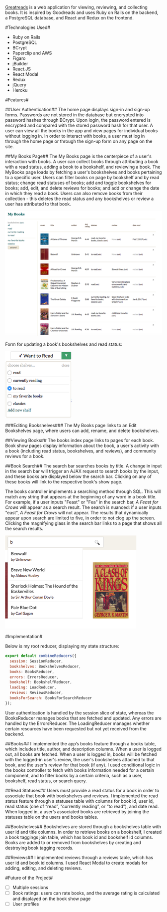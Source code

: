 [Greatreads][heroku] is a web application for viewing, reviewing, and collecting books. It is inspired by Goodreads and uses Ruby on Rails on the backend, a PostgreSQL database, and React and Redux on the frontend.

[heroku]: http://www.greatreadsapp.com/

#Technologies Used#
* Ruby on Rails
* PostgreSQL
* BCrypt
* Paperclip and AWS
* Figaro
* jBuilder
* React.JS
* React Modal
* Redux
* jQuery
* Heroku

#Features#

##User Authentication##
The home page displays sign-in and sign-up forms. Passwords are not stored in the database but encrypted into password hashes through BCrypt. Upon login, the password entered is encrypted and compared with the stored password hash for that user. A user can view all the books in the app and view pages for individual books without logging in. In order to interact with books, a user must log in through the home page or through the sign-up form on any page on the site.

##My Books Page##
The My Books page is the centerpiece of a user's interaction with books. A user can collect books through attributing a book with a read status, adding a book to a bookshelf, and reviewing a book. The MyBooks page loads by fetching a user's bookshelves and books pertaining to a specific user. Users can filter books on page by bookshelf and by read status; change read statuses of books; add and toggle bookshelves for books; add, edit, and delete reviews for books; and add or change the date in which they read a book. Users can also remove books from their collection - this deletes the read status and any bookshelves or review a user has attributed to that book.

![My Books page](/my_books_page.png)

Form for updating a book's bookshelves and read status:

![Fields form](/fields_form.png)


###Editing Bookshelves###
The My Books page links to an Edit Bookshelves page, where users can add, rename, and delete bookshelves.

##Viewing Books##
The books index page links to pages for each book. Book show pages display information about the book, a user's activity with a book (including read status, bookshelves, and reviews), and community reviews for a book.

##Book Search##
The search bar searches books by title. A change in input in the search bar will trigger an AJAX request to search books by the input, and these books are displayed below the search bar. Clicking on any of these books will link to the respective book's show page.

The books controller implements a searching method through SQL. This will match any string that appears at the beginning of any word in a book title. For example, if a user inputs "Feast" or "Fea" in the search bar, _A Feast for Crows_ will appear as a search result. The search is nuanced: if a user inputs "east", _A Feast for Crows_ will not appear. The results that dynamically appear upon search are limited to five, in order to not clog up the screen. Clicking the magnifying glass in the search bar links to a page that shows all the search results.

![Search bar](/search_bar.png)

#Implementation#

Below is my root reducer, displaying my state structure:

```javascript
export default combineReducers({
  session: SessionReducer,
  bookshelves: BookshelvesReducer,
  books: BooksReducer,
  errors: ErrorsReducer,
  bookshelf: BookshelfReducer,
  loading: LoadReducer,
  reviews: ReviewsReducer,
  booksForSearch: BooksForSearchReducer
});
```

User authentication is handled by the session slice of state, whereas the BooksReducer manages books that are fetched and updated. Any errors are handled by the ErrorsReducer. The LoadingReducer manages whether certain resources have been requested but not yet received from the backend.


##Books##
I implemented the app’s books feature through a books table, which includes title, author, and description columns. When a user is logged out, all books are fetched. When a user is logged in, books will be fetched with the logged-in user's review, the user's bookshelves attached to that book, and the user's review for that book (if any). I used conditional logic in the books controller to fetch with books information needed for a certain component, and to filter books by a certain criteria, such as a user, bookshelf, read status, or search query.

##Read Statuses##
Users must provide a read status for a book in order to associate that book with bookshelves and reviews. I implemented the read status feature through a statuses table with columns for book id, user id, read status (one of “read”, “currently reading”, or “to read”), and date read. When logged in, a user’s associated books are retrieved by joining the statuses table on the users and books tables.

##Bookshelves##
Bookshelves are stored through a bookshelves table with user id and title columns. In order to retrieve books on a bookshelf, I created a book taggings join table, which has book id and bookshelf id columns. Books are added to or removed from bookshelves by creating and destroying book tagging records.

##Reviews##
I implemented reviews through a reviews table, which has user id and book id columns. I used React Modal to create modals for adding, editing, and deleting reviews.

#Future of the Project#

- [ ] Multiple sessions
- [ ] Book ratings: users can rate books, and the average rating is calculated and displayed on the book show page
- [ ] User profiles
